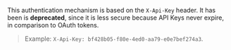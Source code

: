 This authentication mechanism is based on the `X-Api-Key` header. It has been is **deprecated**, since it is
less secure because API Keys never expire, in comparison to OAuth tokens.

> Example: `X-Api-Key: bf428b05-f80e-4ed0-aa79-e0e7bef274a3`.
